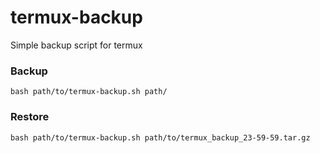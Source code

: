 # termux-backup
Simple backup script for termux

### Backup
    bash path/to/termux-backup.sh path/

### Restore
    bash path/to/termux-backup.sh path/to/termux_backup_23-59-59.tar.gz
